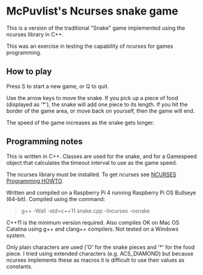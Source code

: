 McPuvlist's Ncurses snake game
==============================

This is a version of the traditional "Snake" game implemented 
using the ncurses library in C++.

This was an exercise in testing the capability of ncurses for
games programming.

How to play
-----------

Press S to start a new game, or Q to quit.

Use the arrow keys to move the snake. If you pick up a piece of 
food (displayed as '*'), the snake will add one piece to its length.
If you hit the border of the game area, or move back on yourself, then
the game will end.

The speed of the game increases as the snake gets longer.

Programming notes
-----------------

This is written in C++. Classes are used for the snake, and for a Gamespeed object
that calculates the timeout interval to use as the game speed.

The ncurses library must be installed. To get ncurses see [NCURSES Programming HOWTO](https://tldp.org/HOWTO/NCURSES-Programming-HOWTO/).

Written and compiled on a Raspberry Pi 4 running Raspberry Pi OS Bullseye (64-bit).
Compiled using the command:
>g++ -Wall -std=c++11 snake.cpp -lncurses -osnake

C++11 is the minimum version required. Also compiles OK on Mac OS Catalina using g++ and clang++ compilers. Not tested on a Windows system.

Only plain characters are used ('O' for the snake pieces and '*' for the food piece.
I tried using extended characters (e.g. ACS_DIAMOND) but because ncurses implements
these as macros it is difficult to use their values as constants.
